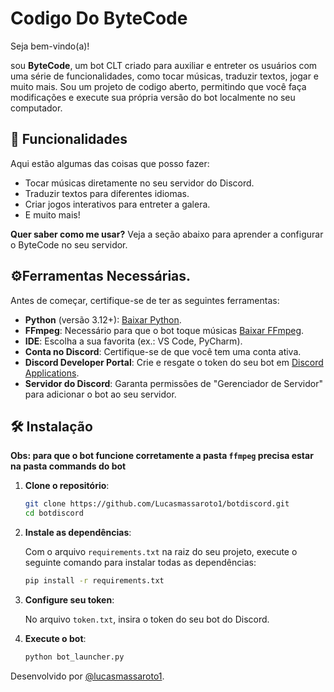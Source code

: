 # Codigo Do ByteCode
Seja bem-vindo(a)!

sou **ByteCode**, um bot CLT criado para auxiliar e entreter os usuários com uma série de funcionalidades, como tocar músicas, traduzir textos, jogar e muito mais.
Sou um projeto de codigo aberto, permitindo que você faça modificações  e execute sua própria versão do bot localmente no seu computador.

## 🚀 Funcionalidades
Aqui estão algumas das coisas que posso fazer:
- Tocar músicas diretamente no seu servidor do Discord.
- Traduzir textos para diferentes idiomas.
- Criar jogos interativos para entreter a galera.
- E muito mais!

**Quer saber como me usar?** Veja a seção abaixo para aprender a configurar o ByteCode no seu servidor.

## ⚙️Ferramentas Necessárias.
Antes de começar, certifique-se de ter as seguintes ferramentas:
- **Python** (versão 3.12+): [Baixar Python](https://www.python.org/downloads/).
- **FFmpeg**: Necessário para que o bot toque músicas [Baixar FFmpeg](https://www.ffmpeg.org/download.html).
- **IDE**: Escolha a sua favorita (ex.: VS Code, PyCharm).
- **Conta no Discord**: Certifique-se de que você tem uma conta ativa.
- **Discord Developer Portal**: Crie e resgate o token do seu bot em [Discord Applications](https://discord.com/developers/applications).
- **Servidor do Discord**: Garanta permissões de "Gerenciador de Servidor" para adicionar o bot ao seu servidor.

## 🛠️ Instalação

   **Obs: para que o bot funcione corretamente a pasta ``ffmpeg`` precisa estar na pasta commands do bot**

1. **Clone o repositório**:

   ```bash
   git clone https://github.com/Lucasmassaroto1/botdiscord.git
   cd botdiscord
    ```
2. **Instale as dependências**:

   Com o arquivo `requirements.txt` na raiz do seu projeto, execute o seguinte comando para instalar todas as dependências:

   ```bash
   pip install -r requirements.txt
    ```
3. **Configure seu token**:

   No arquivo ``token.txt``, insira o token do seu bot do Discord.

1. **Execute o bot**:

   ```bash
   python bot_launcher.py
    ```
Desenvolvido por <a href="https://www.tiktok.com/@lucasmassaroto1">@lucasmassaroto1</a>.
